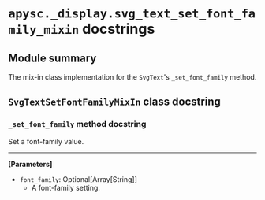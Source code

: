 # `apysc._display.svg_text_set_font_family_mixin` docstrings

## Module summary

The mix-in class implementation for the `SvgText`'s `_set_font_family` method.

## `SvgTextSetFontFamilyMixIn` class docstring

### `_set_font_family` method docstring

Set a font-family value.<hr>

**[Parameters]**

- `font_family`: Optional[Array[String]]
  - A font-family setting.